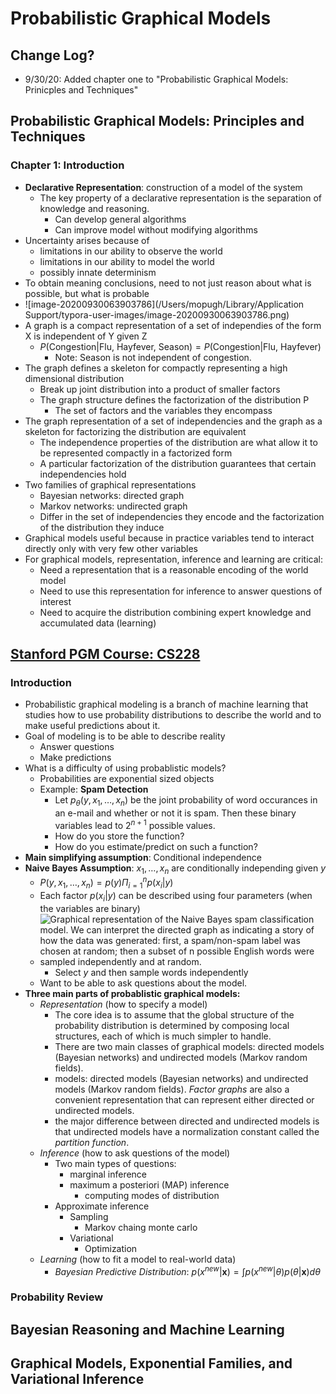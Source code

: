 # Probabilistic Graphical Models

## Change Log?

* 9/30/20: Added chapter one to "Probabilistic Graphical Models: Prinicples and Techniques"

## Probabilistic Graphical Models: Principles and Techniques

### Chapter 1: Introduction

* **Declarative Representation**: construction of a model of the system
  * The key property of a declarative representation is the separation of knowledge and reasoning. 
    * Can develop general algorithms
    * Can improve model without modifying algorithms
* Uncertainty arises because of
  * limitations in our ability to observe the world
  * limitations in our ability to model the world
  * possibly innate determinism 
* To obtain meaning conclusions, need to not just reason about what is possible, but what is probable
* ![image-20200930063903786](/Users/mopugh/Library/Application Support/typora-user-images/image-20200930063903786.png)
* A graph is a compact representation of a set of independies of the form X is independent of Y given Z
  * $P(\text{Congestion} \vert \text{Flu, Hayfever, Season}) = P(\text{Congestion} \vert \text{Flu, Hayfever})$
    * Note: Season is not independent of congestion. 
* The graph defines a skeleton for compactly representing a high dimensional distribution
  * Break up joint distribution into a product of smaller factors
  * The graph structure defines the factorization of the distribution P
    * The set of factors and the variables they encompass
* The graph representation of a set of independencies and the graph as a skeleton for factorizing the distribution are equivalent
  * The independence properties of the distribution are what allow it to be represented compactly in a factorized form
  * A particular factorization of the distribution guarantees that certain independencies hold
* Two families of graphical representations
  * Bayesian networks: directed graph
  * Markov networks: undirected graph
  * Differ in the set of independencies they encode and the factorization of the distribution they induce
* Graphical models useful because in practice variables tend to interact directly only with very few other variables
* For graphical models, representation, inference and learning are critical:
  * Need a representation that is a reasonable encoding of the world model
  * Need to use this representation for inference to answer questions of interest
  * Need to acquire the distribution combining expert knowledge and accumulated data (learning)

## [Stanford PGM Course: CS228](https://ermongroup.github.io/cs228-notes/)

### Introduction

- Probabilistic graphical modeling is a branch of machine learning that studies how to use probability distributions to describe the world and to make useful predictions about it.
- Goal of modeling is to be able to describe reality
  - Answer questions
  - Make predictions
- What is a difficulty of using probablistic models?
  - Probabilities are exponential sized objects
  - Example: **Spam Detection**
    - Let $p_{\theta}(y,x_{1},\ldots,x_{n})$ be the joint probability of word occurances in an e-mail and whether or not it is spam. Then these binary variables lead to $2^{n+1}$ possible values.
    - How do you store the function?
    - How do you estimate/predict on such a function?
- **Main simplifying assumption**: Conditional independence
- **Naive Bayes Assumption**: $x_{1},\ldots,x_{n}$ are conditionally independing given $y$
  - $P(y,x_{1},\ldots,x_{n}) = p(y) \Pi_{i=1}^{n} p(x_{i} \vert y)$
  - Each factor $p(x_{i} \vert y)$ can be described using four parameters (when the variables are binary)
  - ![Graphical representation of the Naive Bayes spam classification model. We can interpret the directed graph as indicating a story of how the data was generated: first, a spam/non-spam label was chosen at random; then a subset of $n$ possible English words were sampled independently and at random.](https://ermongroup.github.io/cs228-notes/assets/img/naive-bayes.png)
    - Select $y$ and then sample words independently
  - Want to be able to ask questions about the model.
- **Three main parts of probablistic graphical models:**
  - *Representation* (how to specify a model)
    - The core idea is to assume that the global structure of the probability distribution is determined by composing local structures, each of which is much simpler to handle.
    - There are two main classes of graphical models: directed models (Bayesian networks) and undirected models (Markov random fields).
    - models: directed models (Bayesian networks) and undirected models (Markov random fields). *Factor graphs* are also a convenient representation that can represent either directed or undirected models.
    - the major difference between directed and undirected models is that undirected models have a normalization constant called the *partition function*.
  - *Inference* (how to ask questions of the model)
    - Two main types of questions:
      - marginal inference
      - maximum a posteriori (MAP) inference
        - computing modes of distribution
    - Approximate inference
      - Sampling
        - Markov chaing monte carlo
      - Variational 
        - Optimization
  - *Learning* (how to fit a model to real-world data)
    - *Bayesian Predictive Distribution*: $p(x^{new} \vert \mathbf{x}) = \int p(x^{new} \vert \theta) p(\theta \vert \mathbf{x})d \theta$

### Probability Review



## Bayesian Reasoning and Machine Learning

## Graphical Models, Exponential Families, and Variational Inference





